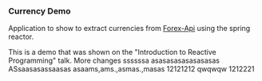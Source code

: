### Currency Demo

Application to show to extract currencies from [Forex-Api](/Volumes/repositories/currency-app/back-end/src/main/java/com/beta/reactive/currency/CurrencyService.java) using the spring reactor.

This is a demo that was shown on the "Introduction to Reactive Programming" talk. More changes
ssssssa
asasasasasasasasas
ASsaasasassaasas
asaams,ams.,asmas.,masas
12121212
qwqwqw
1212221
